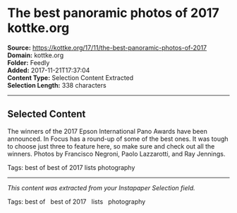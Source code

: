 # The best panoramic photos of 2017 kottke.org

**Source:** https://kottke.org/17/11/the-best-panoramic-photos-of-2017  
**Domain:** kottke.org  
**Folder:** Feedly  
**Added:** 2017-11-21T17:37:04  
**Content Type:** Selection Content Extracted  
**Selection Length:** 338 characters  


---

## Selected Content

The winners of the 2017 Epson International Pano Awards have been announced. In Focus has a round-up of some of the best ones. It was tough to choose just three to feature here, so make sure and check out all the winners. Photos by Francisco Negroni, Paolo Lazzarotti, and Ray Jennings.

Tags: best of best of 2017 lists photography

---

*This content was extracted from your Instapaper Selection field.*

Tags: best of   best of 2017   lists   photography
